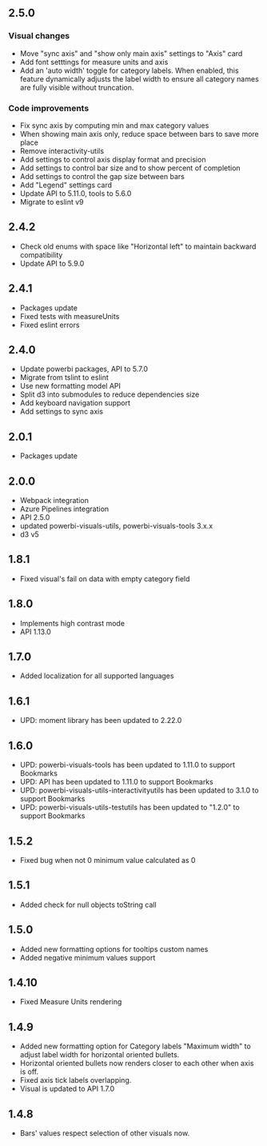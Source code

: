 ## 2.5.0
### Visual changes
* Move "sync axis" and "show only main axis" settings to "Axis" card
* Add font setttings for measure units and axis
* Add an 'auto width' toggle for category labels. When enabled, this feature dynamically adjusts the label width to ensure all category names are fully visible without truncation.

### Code improvements
* Fix sync axis by computing min and max category values
* When showing main axis only, reduce space between bars to save more place
* Remove interactivity-utils
* Add settings to control axis display format and precision
* Add settings to control bar size and to show percent of completion
* Add settings to control the gap size between bars
* Add "Legend" settings card
* Update API to 5.11.0, tools to 5.6.0
* Migrate to eslint v9

## 2.4.2
* Check old enums with space like "Horizontal left" to maintain backward compatibility
* Update API to 5.9.0

## 2.4.1
* Packages update
* Fixed tests with measureUnits
* Fixed eslint errors

## 2.4.0
* Update powerbi packages, API to 5.7.0
* Migrate from tslint to eslint
* Use new formatting model API
* Split d3 into submodules to reduce dependencies size
* Add keyboard navigation support
* Add settings to sync axis

## 2.0.1
 * Packages update

## 2.0.0
 * Webpack integration
 * Azure Pipelines integration
 * API 2.5.0
 * updated powerbi-visuals-utils, powerbi-visuals-tools 3.x.x
 * d3 v5

## 1.8.1
* Fixed visual's fail on data with empty category field
## 1.8.0
* Implements high contrast mode
* API 1.13.0

## 1.7.0
* Added localization for all supported languages

## 1.6.1
* UPD: moment library has been updated to 2.22.0

## 1.6.0
* UPD: powerbi-visuals-tools has been updated to 1.11.0 to support Bookmarks
* UPD: API has been updated to 1.11.0 to support Bookmarks
* UPD: powerbi-visuals-utils-interactivityutils has been updated to 3.1.0 to support Bookmarks
* UPD: powerbi-visuals-utils-testutils has been updated to "1.2.0" to support Bookmarks

## 1.5.2
* Fixed bug when not 0 minimum value calculated as 0

## 1.5.1
* Added check for null objects toString call

## 1.5.0
* Added new formatting options for tooltips custom names
* Added negative minimum values support

## 1.4.10
* Fixed Measure Units rendering

## 1.4.9
* Added new formatting option for Category labels "Maximum width" to adjust label width for horizontal oriented bullets.
* Horizontal oriented bullets now renders closer to each other when axis is off.
* Fixed axis tick labels overlapping.
* Visual is updated to API 1.7.0

## 1.4.8
* Bars' values respect selection of other visuals now.
